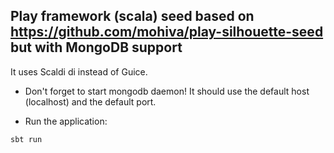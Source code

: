 Play framework (scala) seed based on https://github.com/mohiva/play-silhouette-seed but with MongoDB support
--------------------------------------------------
It uses Scaldi di instead of Guice.

* Don't forget to start mongodb daemon! It should use the default host (localhost) and the default port.

* Run the application:
```
sbt run
```
